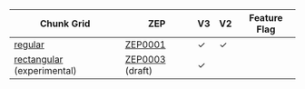 | Chunk Grid                   | ZEP               | V3      | V2      | Feature Flag |
| ---------------------------- | ----------------- | ------- | ------- | ------------ |
| [regular]                    | [ZEP0001]         | &check; | &check; |              |
| [rectangular] (experimental) | [ZEP0003] (draft) | &check; |         |              |

[regular]: crate::array::chunk_grid::RegularChunkGrid
[rectangular]: crate::array::chunk_grid::RectangularChunkGrid
[ZEP0001]: https://zarr.dev/zeps/accepted/ZEP0001.html
[ZEP0003]: https://zarr.dev/zeps/draft/ZEP0003.html
